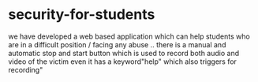 # security-for-students
we have developed a web based application which can help students who are in a difficult position / facing any abuse .. there is a manual and automatic  stop and  start button which is used to record both audio and video of the victim even it has a keyword"help" which also triggers for recording"

